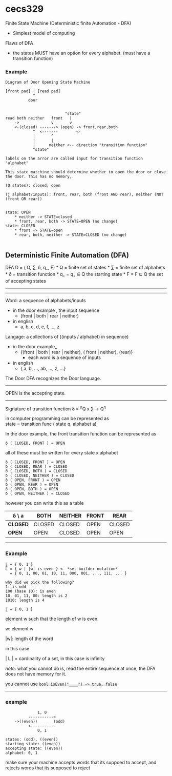 # cecs329

Finite State Machine
(Deterministic finite Automation - DFA)
* Simplest model of computing


Flaws of DFA
* the states MUST have an option for every alphabet. (must have a transition function)

### Example 
```
Diagram of Door Opening State Machine

[front pad] | [read pad]
            ^
          door


                          "state"
read both neither   front   |
    ->              v       v
    <-(closed) -------> (open) -> front,rear,both
            ^  <-------        <-
            |       ^
            |       |
            |      neither <-- direction "transition function"
            "state"

labels on the arror are called input for transition function "alphabet"

This state matchine should determine whether to open the door or close the door. This has no memory,.

(Q states): closed, open

(∑ alphabet/inputs): front, rear, both (front AND rear), neither (NOT (front OR rear))


state: OPEN
    * neither -> STATE=closed
    * front, rear, both -> STATE=OPEN (no change)
state: CLOSED
    * front -> STATE=open
    * rear, both, neither -> STATE=CLOSED (no change)


```

## Deterministic Finite Automation (DFA) 
DFA D = ( Q, ∑, δ, q<sub>◦</sub>, F)
    * Q = finite set of states
    * ∑ = finite set of alphabets
    * δ = transition function
    * q<sub>◦</sub> = q<sub>◦</sub> ∈ Q the starting state
    * F = F ⊆ Q the set of accepting states

---


---

Word: a sequence of alphabets/inputs
* in the door example , the input sequence
    * (front | both | rear | neither)
* in english
    * a, b, c, d, e, f, ..., z

Langage: a collections of ((inputs / alphabet) in sequence)
* in the door example,, 
    * {(front | both | rear | neither), ( front | neither), (rear)}
        * each word is a sequence of inputs
* in english
    * { a, b, ..., ab, ..., z, ...}

The Door DFA recognizes the Door language.

---
OPEN is the accepting state.

---

Signature of transition function
δ = <sup>n</sup>Q x ∑ -> Q<sup>n</sup>

in computer programming can be represented as <br>
state = transition func ( state q, alphabet a)

In the door example, the front transition function can be represented as
```
δ ( CLOSED, FRONT ) = OPEN
```
all of these must be written for every state x alphabet 
```
δ ( CLOSED, FRONT ) = OPEN
δ ( CLOSED, REAR ) = CLOSED
δ ( CLOSED, BOTH ) = CLOSED
δ ( CLOSED, NEITHER ) = CLOSED
δ ( OPEN, FRONT ) = OPEN
δ ( OPEN, REAR ) = OPEN
δ ( OPEN, BOTH ) = OPEN
δ ( OPEN, NEITHER ) = CLOSED
```
however you can write this as a table 

| δ \ a      | BOTH   | NEITHER | FRONT | REAR   |
|------------|--------|---------|-------|--------|
| **CLOSED** | CLOSED | CLOSED  | OPEN  | CLOSED | 
| **OPEN**   | OPEN   | CLOSED  | OPEN  | OPEN   |

---
### Example
```
∑ = { 0, 1 }
L = { w | |w| is even } <- *set builder notation*
  = { 0, 1, 00, 01, 10, 11, 000, 001, ..., 111, ... }

why did we pick the following?
1: is odd
100 (base 10): is even 
10, 01, 11, 00: length is 2
1010: length is 4
```

```
∑ = { 0, 1 }
```
element w such that the length of w is even.

w: element w

|w|: length of the word

in this case

| L | = cardinality of a set, in this case is infinity


*note*: what you cannot do is, read the entire sequence at once, the DFA does not have memory for it. 

you cannot use 
~~```bool isEven("____") -> true, false```~~

---

### example
```
              1, 0
          ----------->
    ->((even))       (odd)
          <-----------
              0, 1

states: (odd), ((even))
starting state: ((even))
accepting state: ((even))
alphabet: 0, 1
```

make sure your machine accepts words that its suppoed to accept, and rejects words that its supposed to reject